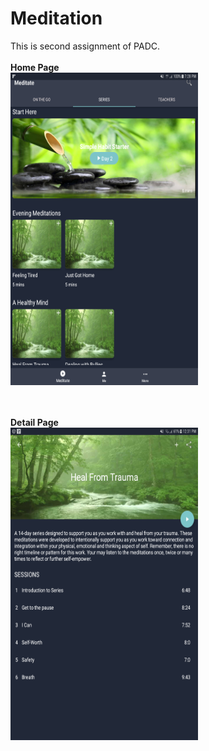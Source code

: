 # Meditation
This is second assignment of PADC.<br><br>
<b>Home Page</b><br>
<img width="300" height="500" src="https://github.com/KyawKyawKhing/Meditation/blob/master/Home.png"/>
<br><br><br>

<b>Detail Page</b><br>
<img width="300" height="500" src="https://github.com/KyawKyawKhing/Meditation/blob/master/detail.png"/>

